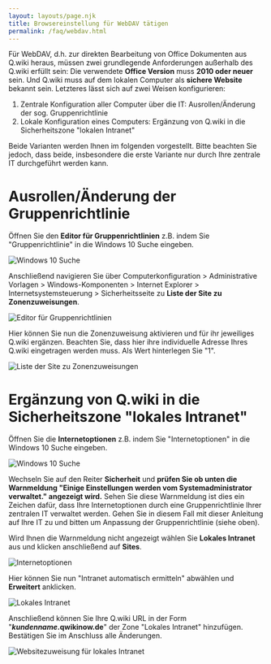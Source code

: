 ```yaml
---
layout: layouts/page.njk
title: Browsereinstellung für WebDAV tätigen
permalink: /faq/webdav.html
---
```

Für WebDAV, d.h. zur direkten Bearbeitung von Office Dokumenten aus Q.wiki heraus, müssen zwei grundlegende Anforderungen außerhalb des Q.wiki erfüllt sein: Die verwendete **Office Version** muss **2010 oder neuer** sein. Und Q.wiki muss auf dem lokalen Computer als **sichere Website** bekannt sein. Letzteres lässt sich auf zwei Weisen konfigurieren:

1. Zentrale Konfiguration aller Computer über die IT: Ausrollen/Änderung der sog. Gruppenrichtlinie
2. Lokale Konfiguration eines Computers: Ergänzung von Q.wiki in die Sicherheitszone "lokalen Intranet"

Beide Varianten werden Ihnen im folgenden vorgestellt. Bitte beachten Sie jedoch, dass beide, insbesondere die erste Variante nur durch Ihre zentrale IT durchgeführt werden kann.

# Ausrollen/Änderung der Gruppenrichtlinie

Öffnen Sie den **Editor für Gruppenrichtlinien** z.B. indem Sie "Gruppenrichtlinie" in die Windows 10 Suche eingeben.

![](/images/2021-10-10-13_43_04-filme-tv.png "Windows 10 Suche")

Anschließend navigieren Sie über Computerkonfiguration > Administrative Vorlagen > Windows-Komponenten > Internet Explorer > Internetsystemsteuerung > Sicherheitsseite zu **Liste der Site zu Zonenzuweisungen**.

![](/images/gruppenrichtlinien.png "Editor für Gruppenrichtlinien")

Hier können Sie nun die Zonenzuweisung aktivieren und für ihr jeweiliges Q.wiki ergänzen. Beachten Sie, dass hier ihre individuelle Adresse Ihres Q.wiki eingetragen werden muss. Als Wert hinterlegen Sie "1".

![](/images/liste-der-site-zu-zonenzuweisung.png "Liste der Site zu Zonenzuweisungen")

# Ergänzung von Q.wiki in die Sicherheitszone "lokales Intranet"

Öffnen Sie die **Internetoptionen** z.B. indem Sie "Internetoptionen" in die Windows 10 Suche eingeben.

![](/images/internetoptionen.png "Windows 10 Suche")

Wechseln Sie auf den Reiter **Sicherheit** und **prüfen Sie ob unten die Warnmeldung "Einige Einstellungen werden vom Systemadministrator verwaltet." angezeigt wird.** Sehen Sie diese Warnmeldung ist dies ein Zeichen dafür, dass Ihre Internetoptionen durch eine Gruppenrichtlinie Ihrer zentralen IT verwaltet werden. Gehen Sie in diesem Fall mit dieser Anleitung auf Ihre IT zu und bitten um Anpassung der Gruppenrichtlinie (siehe oben).

Wird Ihnen die Warnmeldung nicht angezeigt wählen Sie **Lokales Intranet** aus und klicken anschließend auf **Sites**.

![](/images/internetoptionen2.png "Internetoptionen")

Hier können Sie nun "Intranet automatisch ermitteln" abwählen und **Erweitert** anklicken.

![](/images/lokales-intranet.png "Lokales Intranet")

Anschließend können Sie Ihre Q.wiki URL in der Form "***kundenname*.qwikinow.de**" der Zone "Lokales Intranet" hinzufügen. Bestätigen Sie im Anschluss alle Änderungen.

![](/images/lokales-intranet2.png "Websitezuweisung für lokales Intranet")
